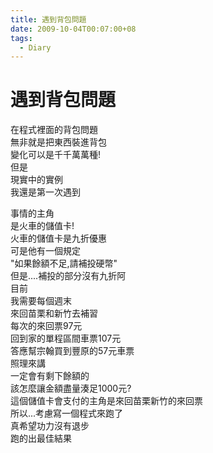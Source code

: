 ```yaml
---
title: 遇到背包問題
date: 2009-10-04T00:07:00+08
tags:
  - Diary
---
```

# 遇到背包問題

在程式裡面的背包問題  
無非就是把東西裝進背包  
變化可以是千千萬萬種!  
但是  
現實中的實例  
我還是第一次遇到  
  
事情的主角  
是火車的儲值卡!  
火車的儲值卡是九折優惠  
可是他有一個規定  
"如果餘額不足,請補投硬幣"  
但是....補投的部分沒有九折阿  
目前  
我需要每個週末  
來回苗栗和新竹去補習  
每次的來回票97元  
回到家的單程區間車票107元  
答應幫宗翰買到豐原的57元車票  
照理來講  
一定會有剩下餘額的  
該怎麼讓金額盡量湊足1000元?  
這個儲值卡會支付的主角是來回苗栗新竹的來回票  
所以...考慮寫一個程式來跑了  
真希望功力沒有退步  
跑的出最佳結果
